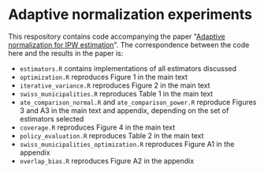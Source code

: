 # Adaptive normalization experiments

This respository contains code accompanying the paper "[Adaptive normalization for IPW estimation](https://www.degruyter.com/document/doi/10.1515/jci-2022-0019/html)". The correspondence between the code here and the results in the paper is:

- `estimators.R` contains implementations of all estimators discussed 
- `optimization.R` reproduces Figure 1 in the main text 
- `iterative_variance.R` reproduces Figure 2 in the main text 
- `swiss_municipalities.R` reproduces Table 1 in the main text
- `ate_comparison_normal.R` and `ate_comparison_power.R` reproduce Figures 3 and A3 in the main text and appendix, depending on the set of estimators selected 
- `coverage.R` reproduces Figure 4 in the main text
- `policy_evaluation.R` reproduces Table 2 in the main text
- `swiss_municipalities_optimization.R` reproduces Figure A1 in the appendix 
- `overlap_bias.R` reproduces Figure A2 in the appendix 

